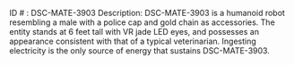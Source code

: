 ID # : DSC-MATE-3903
Description: DSC-MATE-3903 is a humanoid robot resembling a male with a police cap and gold chain as accessories. The entity stands at 6 feet tall with VR jade LED eyes, and possesses an appearance consistent with that of a typical veterinarian. Ingesting electricity is the only source of energy that sustains DSC-MATE-3903.